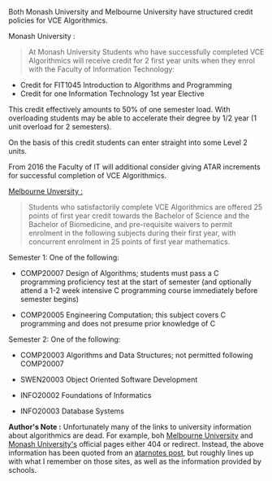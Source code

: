 
Both Monash University and Melbourne University have structured credit policies for VCE Algorithmics.

Monash University :

>  At Monash University Students who have successfully completed VCE Algorithmics will receive credit for 2 first year units when they enrol with the Faculty of Information Technology:

 - Credit for FIT1045 Introduction to Algorithms and Programming
 - Credit for one Information Technology 1st year Elective


 This credit effectively amounts to 50% of one semester load. With overloading students may be able to accelerate their degree by 1/2 year (1 unit overload for 2 semesters).

On the basis of this credit students can enter straight into some Level 2 units.

From 2016 the Faculty of IT will additional consider giving ATAR increments for successful completion of VCE Algorithmics.


[Melbourne Unversity :](http://www.cis.unimelb.edu.au/study/undergraduate/)

> Students who satisfactorily complete VCE Algorithmics are offered 25 points of first year credit towards the Bachelor of Science and the Bachelor of Biomedicine, and pre-requisite waivers to permit enrolment in the following subjects during their first year, with concurrent enrolment in 25 points of first year mathematics.


Semester 1: One of the following:

 - COMP20007 Design of Algorithms; students must pass a C programming proficiency test at the start of semester (and optionally attend a 1-2 week intensive C programming course immediately before semester begins)

 - COMP20005 Engineering Computation; this subject covers C programming and does not presume prior knowledge of C

Semester 2: One of the following:

 - COMP20003 Algorithms and Data Structures; not permitted following COMP20007

 - SWEN20003 Object Oriented Software Development

 - INFO20002 Foundations of Informatics

 - INFO20003 Database Systems

**Author's Note :** Unfortunately many of the links to university information about algorithmics are dead. For example, boh [Melbourne University](http://www.cis.unimelb.edu.au/schools/algorithmics.html) and [Monash University's](https://it.monash.edu/algorithmics) official pages either 404 or redirect. Instead, the above information has been quoted from an [atarnotes post](http://atarnotes.com/forum/index.php?topic=165319.0), but roughly lines up with what I remember on those sites, as well as the information provided by schools.